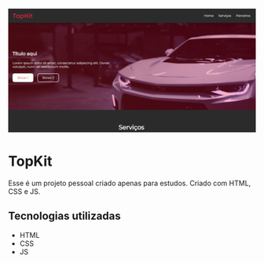 ![Imagem do site TopKit](https://github.com/Levil9490/topkit/blob/master/img/TopKit.png)

# TopKit
Esse é um projeto pessoal criado apenas para estudos. Criado com HTML, CSS e JS.

## Tecnologias utilizadas
* HTML
* CSS
* JS
